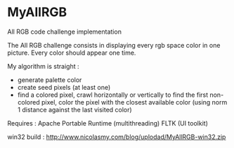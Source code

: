 MyAllRGB
========

All RGB code challenge implementation

The All RGB challenge consists in displaying every rgb space color in one picture. Every color should appear one time.

My algorithm is straight :
* generate palette color
* create seed pixels (at least one)
* find a colored pixel, crawl horizontally or vertically to find the first non-colored pixel, color the pixel with the closest available color (using norm 1 distance against the last visited color)


Requires : 
Apache Portable Runtime (multithreading)
FLTK (UI toolkit)

win32 build : http://www.nicolasmy.com/blog/uplodad/MyAllRGB-win32.zip
